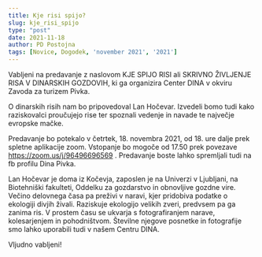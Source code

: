 ```yaml
---
title: Kje risi spijo?
slug: kje_risi_spijo
type: "post"
date: 2021-11-18
author: PD Postojna
tags: [Novice, Dogodek, 'november 2021', '2021']
---
```


Vabljeni na predavanje z naslovom KJE SPIJO RISI ali SKRIVNO ŽIVLJENJE RISA V DINARSKIH GOZDOVIH, ki ga organizira Center DINA v okviru Zavoda za turizem Pivka.

O dinarskih risih nam bo pripovedoval Lan Hočevar. Izvedeli bomo tudi kako raziskovalci proučujejo rise ter spoznali vedenje in navade te največje evropske mačke.

Predavanje bo potekalo v četrtek, 18. novembra 2021, od 18. ure dalje prek spletne aplikacije zoom. Vstopanje bo mogoče od 17.50  prek povezave https://zoom.us/j/96496696569 . Predavanje boste  lahko spremljali tudi na fb profilu Dina Pivka.

Lan Hočevar je doma iz Kočevja, zaposlen je na Univerzi v Ljubljani, na Biotehniški fakulteti, Oddelku za gozdarstvo in obnovljive gozdne vire. Večino delovnega časa pa preživi v naravi, kjer pridobiva podatke o ekologiji divjih živali. Raziskuje ekologijo velikih zveri, predvsem pa  ga zanima ris. V prostem času se ukvarja s fotografiranjem narave, kolesarjenjem in pohodništvom. Številne njegove posnetke in fotografije smo lahko uporabili tudi v našem Centru DINA.


Vljudno vabljeni!